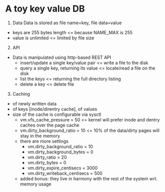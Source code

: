 # A toy key value DB

1. Data
Data is stored as file name=key, file data=value
* keys are 255 bytes length <= because NAME_MAX is 255
* value is unlimited <= limited by file size
2. API
* Data is manipulated using http-based REST API 
    * insert/update a single key/value pair <= write a file to the disk
    * query a single key, returning its value <= locate/read a file on the disk
    * list the keys <= returning the full directory listing
    * delete a key <= delete file
3. Caching
* of newly written data 
* of keys [inode/direntry cache], of values
* size of the cache is configurable via sysctl
    * vm.vfs_cache_pressure = 50 <= kernel will prefer inode and dentry caches over the page cache
    * vm.dirty_background_ratio = 10 <= 10% of the data/dirty pages will stay in the memory
    * there are more settings
        * vm.dirty_background_ratio = 10
        * vm.dirty_background_bytes = 0
        * vm.dirty_ratio = 20
        * vm.dirty_bytes = 0
        * vm.dirty_expire_centisecs = 3000
        * vm.dirty_writeback_centisecs = 500
    * added bonus: they live in harmony with the rest of the system wrt. memory usage